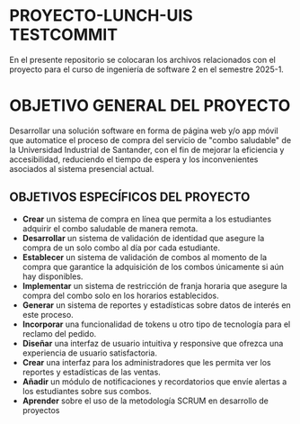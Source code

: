 # PROYECTO-LUNCH-UIS TESTCOMMIT
En el presente repositorio se colocaran los archivos relacionados con el proyecto para el curso de ingeniería de software 2 en el semestre 2025-1.

# OBJETIVO GENERAL DEL PROYECTO
Desarrollar una solución software en forma de página web y/o app móvil que automatice el proceso de compra del servicio de "combo saludable" de la Universidad Industrial de Santander, con el fin de mejorar la eficiencia y accesibilidad, reduciendo el tiempo de espera y los inconvenientes asociados al sistema presencial actual.


## OBJETIVOS ESPECÍFICOS DEL PROYECTO
- **Crear** un sistema de compra en línea que permita a los estudiantes adquirir el combo saludable de manera remota.
- **Desarrollar** un sistema de validación de identidad que asegure la compra de un solo combo al día por cada estudiante.
- **Establecer** un sistema de validación de combos al momento de la compra que garantice la adquisición de los combos únicamente si aún hay disponibles.
- **Implementar** un sistema de restricción de franja horaria que asegure la compra del combo solo en los horarios establecidos.
- **Generar** un sistema de reportes y estadísticas sobre datos de interés en este proceso.
- **Incorporar** una funcionalidad de tokens u otro tipo de tecnología para el reclamo del pedido.
- **Diseñar** una interfaz de usuario intuitiva y responsive que ofrezca una experiencia de usuario satisfactoria.
- **Crear** una interfaz para los administradores que les permita ver los reportes y estadísticas de las ventas.
- **Añadir** un módulo de notificaciones y recordatorios que envíe alertas a los estudiantes sobre sus combos.
- **Aprender** sobre el uso de la metodología SCRUM en desarrollo de proyectos
